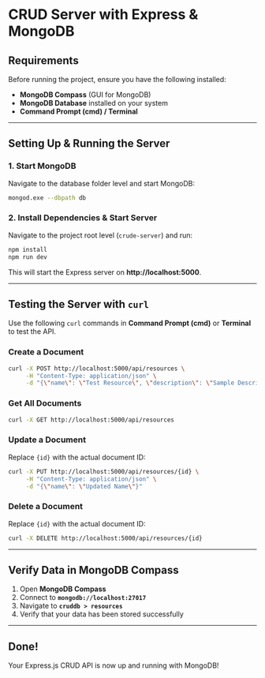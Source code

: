 # CRUD Server with Express & MongoDB

## Requirements
Before running the project, ensure you have the following installed:

- **MongoDB Compass** (GUI for MongoDB)
- **MongoDB Database** installed on your system
- **Command Prompt (cmd) / Terminal**

---

## Setting Up & Running the Server

### **1️. Start MongoDB**
Navigate to the database folder level and start MongoDB:
```sh
mongod.exe --dbpath db
```

### **2️. Install Dependencies & Start Server**
Navigate to the project root level (`crude-server`) and run:
```sh
npm install
npm run dev
```

This will start the Express server on **http://localhost:5000**.

---

## Testing the Server with `curl`
Use the following `curl` commands in **Command Prompt (cmd)** or **Terminal** to test the API.

### Create a Document
```sh
curl -X POST http://localhost:5000/api/resources \
     -H "Content-Type: application/json" \
     -d "{\"name\": \"Test Resource\", \"description\": \"Sample Description\"}"
```

### Get All Documents
```sh
curl -X GET http://localhost:5000/api/resources
```

### Update a Document
Replace `{id}` with the actual document ID:
```sh
curl -X PUT http://localhost:5000/api/resources/{id} \
     -H "Content-Type: application/json" \
     -d "{\"name\": \"Updated Name\"}"
```

### Delete a Document
Replace `{id}` with the actual document ID:
```sh
curl -X DELETE http://localhost:5000/api/resources/{id}
```

---

## Verify Data in MongoDB Compass
1. Open **MongoDB Compass**
2. Connect to **`mongodb://localhost:27017`**
3. Navigate to **`cruddb > resources`**
4. Verify that your data has been stored successfully 

---

## Done!
Your Express.js CRUD API is now up and running with MongoDB!